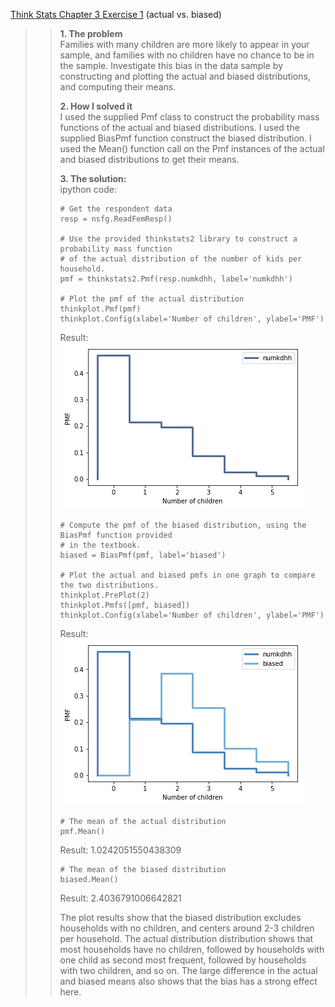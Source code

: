 [Think Stats Chapter 3 Exercise 1](http://greenteapress.com/thinkstats2/html/thinkstats2004.html#toc31) (actual vs. biased)

>> **1. The problem**  
>>    Families with many children are more likely to appear in your sample, and families with no children have no chance to be in the sample. Investigate this bias in the data sample by constructing and plotting the actual and biased distributions, and computing their means.
>>
>> **2. How I solved it**   
>>    I used the supplied Pmf class to construct the probability mass functions of the actual and biased distributions. I used the supplied BiasPmf function construct the biased distribution. I used the Mean() function call on the Pmf instances of the actual and biased distributions to get their means.
>>
>> **3. The solution:**  
>>    ipython code:
>>    ```
>>    # Get the respondent data
>>    resp = nsfg.ReadFemResp()
>>
>>    # Use the provided thinkstats2 library to construct a probability mass function 
>>    # of the actual distribution of the number of kids per household.
>>    pmf = thinkstats2.Pmf(resp.numkdhh, label='numkdhh')
>>
>>    # Plot the pmf of the actual distribution
>>    thinkplot.Pmf(pmf)
>>    thinkplot.Config(xlabel='Number of children', ylabel='PMF')
>>    ```
>>    Result:  
>>    ![pmf of the actual distribution](https://github.com/33eyes/dsp/blob/master/statistics/metis_prework_stats_ex2_img1.png "pmf of the actual distribution")
>>    
>>    ```
>>    # Compute the pmf of the biased distribution, using the BiasPmf function provided
>>    # in the textbook.
>>    biased = BiasPmf(pmf, label='biased')
>>
>>    # Plot the actual and biased pmfs in one graph to compare the two distributions.
>>    thinkplot.PrePlot(2)
>>    thinkplot.Pmfs([pmf, biased])
>>    thinkplot.Config(xlabel='Number of children', ylabel='PMF')
>>    ```
>>    Result:  
>>    ![pmfs of the actual and biased distributions](https://github.com/33eyes/dsp/blob/master/statistics/metis_prework_stats_ex2_img2.png "pmfs of the actual and biased distributions")
>>    
>>    ```
>>    # The mean of the actual distribution
>>    pmf.Mean()
>>    ```
>>    Result: 1.0242051550438309
>>    
>>    ```
>>    # The mean of the biased distribution
>>    biased.Mean()
>>    ```
>>    Result: 2.4036791006642821
>>
>>    The plot results show that the biased distribution excludes households with no children, and centers around 2-3 children per household. The actual distribution distribution shows that most households have no children, followed by households with one child as second most frequent, followed by households with two children, and so on. The large difference in the actual and biased means also shows that the bias has a strong effect here. 
